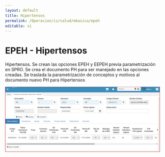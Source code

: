 ```yaml
---
layout: default  
title: Hipertensos   
permalink: /Operacion/is/salud/ebasica/epeh  
editable: si  
---  
```


# EPEH -  Hipertensos  

Hipertensos. Se crean las opciones EPEH y EEPEH previa parametrización en SPRO.  Se crea el documento PH para ser manejado en las opciones creadas.  Se traslada la parametrización de conceptos y motivos al documento nuevo PH para Hipertensos    

![](epeh1.png)  
